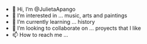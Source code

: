 - 👋 Hi, I’m @JulietaApango 
- 👀 I’m interested in ... music, arts and paintings
- 🌱 I’m currently learning ... history
- 💞️ I’m looking to collaborate on ... proyects that I like
- 📫 How to reach me ...

<!---
JulietaApango/JulietaApango is a ✨ special ✨ repository because its `README.md` (this file) appears on your GitHub profile.
You can click the Preview link to take a look at your changes.
--->

